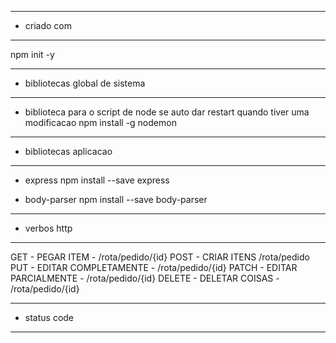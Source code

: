--- ---------------------------------------------------
- criado com
--- ---------------------------------------------------
npm init -y

--- ---------------------------------------------------
- bibliotecas global de sistema
--- ---------------------------------------------------
- biblioteca para o script de node se auto dar restart quando tiver uma modificacao
 npm install -g nodemon 

 --- ---------------------------------------------------
 - bibliotecas aplicacao
 --- ---------------------------------------------------


- express
npm install --save express

- body-parser
npm install --save body-parser





 --- ---------------------------------------------------
 - verbos http
 --- ---------------------------------------------------
 GET - PEGAR ITEM - /rota/pedido/{id}
 POST - CRIAR ITENS /rota/pedido
 PUT - EDITAR COMPLETAMENTE - /rota/pedido/{id}
 PATCH - EDITAR PARCIALMENTE - /rota/pedido/{id}
 DELETE - DELETAR COISAS  - /rota/pedido/{id}
 
  --- ---------------------------------------------------
  - status code
  --- ---------------------------------------------------
  